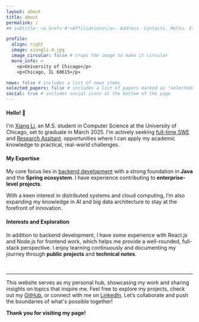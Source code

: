```yaml
---
layout: about
title: about
permalink: /
## subtitle: <a href='#'>Affiliations</a>. Address. Contacts. Motto. Etc.

profile:
  align: right
  image: xiangli-4.jpg
  image_circular: false # crops the image to make it circular
  more_info: >
    <p>University of Chicago</p>
    <p>Chicago, IL 60615</p>

news: false # includes a list of news items
selected_papers: false # includes a list of papers marked as "selected={true}"
social: true # includes social icons at the bottom of the page
---
```


#### Hello! 👋

I'm <a href='#'>Xiang Li</a>, an M.S. student in Computer Science at the University of Chicago, set to graduate in March 2025. I'm actively seeking <a href='#'>full-time SWE</a> and <a href='#'>Research Assitant</a>. opportunities where I can apply my academic knowledge to practical, real-world challenges.<br>


#### My Expertise

My core focus lies in <a href='#'>backend development</a> with a strong foundation in **Java** and the **Spring ecosystem**. I have experience contributing to **enterprise-level projects**. 

With a keen interest in distributed systems and cloud computing, I’m also expanding my knowledge in AI and big data architecture to stay at the forefront of innovation.<br>


#### Interests and Exploration

In addition to backend development, I have some experience with React.js and Node.js for frontend work, which helps me provide a well-rounded, full-stack perspective. I enjoy learning continuously and documenting my journey through **public projects** and **technical notes**.


<br>

---

This website serves as my personal hub, showcasing my work and sharing insights on topics that inspire me. Feel free to explore my projects, check out my [<a href='#'>GitHub</a>](https://github.com/xiangli-damien), or connect with me on <a href='#'>[LinkedIn](https://www.linkedin.com/in/xiangli-damien)</a>. Let’s collaborate and push the boundaries of what's possible together!


**Thank you for visiting my page!**

